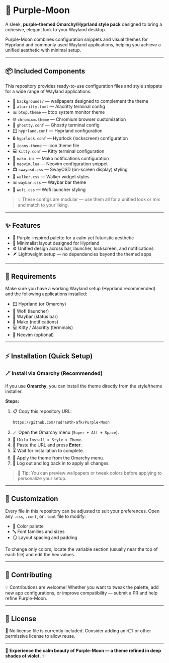 # 🌌 Purple-Moon

A sleek, **purple-themed Omarchy/Hyprland style pack** designed to bring a cohesive, elegant look to your Wayland desktop.

Purple-Moon combines configuration snippets and visual themes for Hyprland and commonly used Wayland applications, helping you achieve a unified aesthetic with minimal setup.

---

## 📦 Included Components

This repository provides ready-to-use configuration files and style snippets for a wide range of Wayland applications:

- 🎨 `backgrounds/` — wallpapers designed to complement the theme
- 🧩 `alacritty.toml` — Alacritty terminal config
- 📊 `btop.theme` — btop system monitor theme
- 🌐 `chromium.theme` — Chromium browser customization
- 👻 `ghostty.conf` — Ghostty terminal config
- 🪟 `hyprland.conf` — Hyprland configuration
- 🔒 `hyprlock.conf` — Hyprlock (lockscreen) configuration
- 🧭 `icons.theme` — icon theme file
- 💻 `kitty.conf` — Kitty terminal configuration
- 🔔 `mako.ini` — Mako notifications configuration
- 🧠 `neovim.lua` — Neovim configuration snippet
- 📺 `swayosd.css` — SwayOSD (on-screen display) styling
- 🧙 `walker.css` — Walker widget styles
- 📊 `waybar.css` — Waybar bar theme
- 🚀 `wofi.css` — Wofi launcher styling

> 💡 These configs are modular — use them all for a unified look or mix and match to your liking.

---

## ✨ Features

- 💜 Purple-inspired palette for a calm yet futuristic aesthetic
- 🧭 Minimalist layout designed for Hyprland
- ⚙️ Unified design across bar, launcher, lockscreen, and notifications
- 🪶 Lightweight setup — no dependencies beyond the themed apps

---

## 🧰 Requirements

Make sure you have a working Wayland setup (Hyprland recommended) and the following applications installed:

- 🪟 Hyprland (or Omarchy)
- 🚀 Wofi (launcher)
- 🧭 Waybar (status bar)
- 🔔 Mako (notifications)
- 💻 Kitty / Alacritty (terminals)
- 🧠 Neovim (optional)

---

## ⚡ Installation (Quick Setup)

### 🪄 Install via Omarchy (Recommended)

If you use **Omarchy**, you can install the theme directly from the style/theme installer.

**Steps:**

1. 📋 Copy this repository URL:
   ```bash
   https://github.com/rudra8th-afk/Purple-Moon
   ```
2. 🪄 Open the Omarchy menu (`Super + Alt + Space`).
3. 🎨 Go to `Install > Style > Theme`.
4. 🔗 Paste the URL and press **Enter**.
5. ⏳ Wait for installation to complete.
6. 🌙 Apply the theme from the Omarchy menu.
7. 🔁 Log out and log back in to apply all changes.

> 💬 Tip: You can preview wallpapers or tweak colors before applying to personalize your setup.

---

## 🎨 Customization

Every file in this repository can be adjusted to suit your preferences. Open any `.css`, `.conf`, or `.toml` file to modify:

- 🎨 Color palette
- 🔤 Font families and sizes
- 🪞 Layout spacing and padding

To change only colors, locate the variable section (usually near the top of each file) and edit the hex values.

---

## 🤝 Contributing

💡 Contributions are welcome! Whether you want to tweak the palette, add new app configurations, or improve compatibility — submit a PR and help refine Purple-Moon.

---

## 📜 License

📄 No license file is currently included. Consider adding an `MIT` or other permissive license to allow reuse.

---

🌙 **Experience the calm beauty of Purple-Moon — a theme refined in deep shades of violet.** ✨

